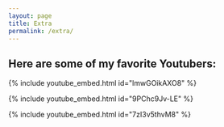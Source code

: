 ```yaml
---
layout: page
title: Extra
permalink: /extra/
---
```

<!-- http://www.beingy.net/blog/embed-youtube-video-in-jekyll/ -->

<h2>Here are some of my favorite Youtubers:</h2>

{% include youtube_embed.html id="lmwGOikAXO8" %}

{% include youtube_embed.html id="9PChc9Jv-LE" %}

{% include youtube_embed.html id="7zI3v5thvM8" %}
